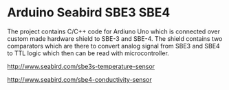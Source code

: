 # Arduino Seabird SBE3 SBE4 

The project contains C/C++ code for Ardiuno Uno which is connected over custom made hardware shield to SBE-3 and SBE-4. The shield contains two comparators which are there to convert analog signal from SBE3 and SBE4 to TTL logic which then can be read with microcontroller.

http://www.seabird.com/sbe3s-temperature-sensor

http://www.seabird.com/sbe4-conductivity-sensor
